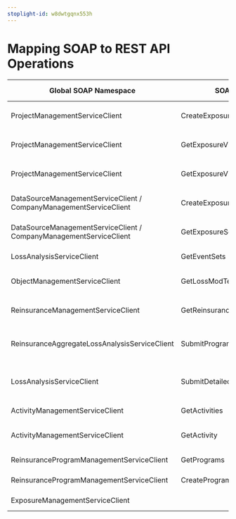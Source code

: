 ```yaml
---
stoplight-id: w8dwtgqnx553h
---
```


# Mapping SOAP to REST API Operations

Global SOAP Namespace | SOAP API Method | Open API Document | Function | Operation | URL |
|--- |---|---| ---| ---| ---|
| ProjectManagementServiceClient | CreateExposureView | Exposure Management | Create exposure view | POST | /api/v1/exposure-management/view
| ProjectManagementServiceClient | GetExposureViews  | Exposure Management | Get exposure views | GET | /api/v1/exposure-management/views
| ProjectManagementServiceClient | GetExposureView | Exposure Management | Get exposure view | GET | /api/v1/exposure-management/views/{sid}
| DataSourceManagementServiceClient / CompanyManagementServiceClient | CreateExposureSet | Exposure Management | Create exposure set | POST |  /api/v1/exposure-management/sets
| DataSourceManagementServiceClient / CompanyManagementServiceClient  | GetExposureSets  | Exposure Management | Get exposure sets | GET | /api/v1/exposure-management/sets
| LossAnalysisServiceClient | GetEventSets | Event Set Management | Get event sets | GET | /api/v1/event-set-management/eventsets
| ObjectManagementServiceClient  | GetLossModTemplates  | Loss Modification | Get loss mod templates | GET | /api/v1/loss-modification/templates
| ReinsuranceManagementServiceClient | GetReinsurancePrograms | Reinsurance Loss | Get reinsurance analyses | GET | /api/reinsurance-analysis/v1/program-analyses 
| ReinsuranceAggregateLossAnalysisServiceClient | SubmitProgramAggregateLossAnalysis | Reinsurance Loss| Submit reinsurance loss analysis | POST | /api/reinsurance-analysis/v1/program-analyses
| LossAnalysisServiceClient | SubmitDetailedLossAnalysis | Detailed Loss| Submit detailed loss analysis | POST |  /api/v1/detailed-loss/detailed-loss
| ActivityManagementServiceClient  | GetActivities | Activity Management| Get activities |  GET | /api/activity-management/v1/activities
| ActivityManagementServiceClient  | GetActivity | Activity Management | Get activity (includes status) | GET | /api/activity-management/v1/activities/{sid}
| ReinsuranceProgramManagementServiceClient |  GetPrograms  | Program Management | List Programs | GET  | /api/v1/program-management/list
| ReinsuranceProgramManagementServiceClient  | CreateProgram | Program Management | Create Program | POST | /api/v1/program-management/program
| ExposureManagementServiceClient | | Program Management | Create Layer | POST | /api/v1/program-management/layer
